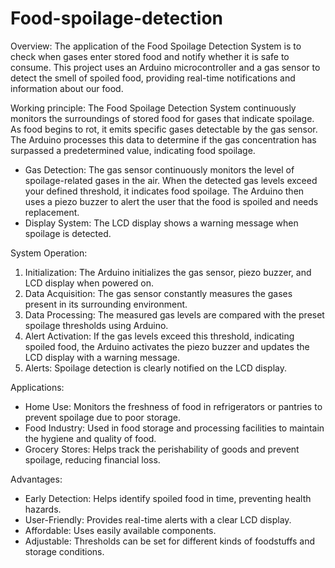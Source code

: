 # Food-spoilage-detection

Overview:
The application of the Food Spoilage Detection System is to check when gases enter stored food and notify whether it is safe to consume. This project uses an Arduino microcontroller and a gas sensor to detect the smell of spoiled food, providing real-time notifications and information about our food.

Working principle:
The Food Spoilage Detection System continuously monitors the surroundings of stored food for gases that indicate spoilage. As food begins to rot, it emits specific gases detectable by the gas sensor. The Arduino processes this data to determine if the gas concentration has surpassed a predetermined value, indicating food spoilage.
- Gas Detection: The gas sensor continuously monitors the level of spoilage-related gases in the air. When the detected gas levels exceed your defined threshold, it indicates food spoilage. The Arduino then uses a piezo buzzer to alert the user that the food is spoiled and needs replacement.
- Display System: The LCD display shows a warning message when spoilage is detected.

System Operation:
1. Initialization: The Arduino initializes the gas sensor, piezo buzzer, and LCD display when powered on.
2. Data Acquisition: The gas sensor constantly measures the gases present in its surrounding environment.
3. Data Processing: The measured gas levels are compared with the preset spoilage thresholds using Arduino.
4. Alert Activation: If the gas levels exceed this threshold, indicating spoiled food, the Arduino activates the piezo buzzer and updates the LCD display with a warning message.
5. Alerts: Spoilage detection is clearly notified on the LCD display.

Applications:
- Home Use: Monitors the freshness of food in refrigerators or pantries to prevent spoilage due to poor storage.
- Food Industry: Used in food storage and processing facilities to maintain the hygiene and quality of food.
- Grocery Stores: Helps track the perishability of goods and prevent spoilage, reducing financial loss.

Advantages:
- Early Detection: Helps identify spoiled food in time, preventing health hazards.
- User-Friendly: Provides real-time alerts with a clear LCD display.
- Affordable: Uses easily available components.
- Adjustable: Thresholds can be set for different kinds of foodstuffs and storage conditions.
